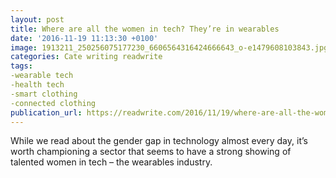 ```yaml
---
layout: post
title: Where are all the women in tech? They’re in wearables
date: '2016-11-19 11:13:30 +0100'
image: 1913211_250256075177230_6606564316424666643_o-e1479608103843.jpg
categories: Cate writing readwrite
tags:
-wearable tech
-health tech
-smart clothing
-connected clothing
publication_url: https://readwrite.com/2016/11/19/where-are-all-the-women-in-tech-theyre-in-wearables/
---
```

While we read about the gender gap in technology almost every day, it’s worth championing a sector that seems to have a strong showing of talented women in tech – the wearables industry.
